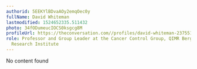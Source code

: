 ```yaml
---
authorid: 5EEKYlBDvaAOy2emqOec0y
fullName: David Whiteman
lastmodified: 1524652335.511432
photo: 34fODumeucIOCS0ksgcg8M
profileUrl: https://theconversation.com//profiles/david-whiteman-237551
role: Professor and Group Leader at the Cancer Control Group, QIMR Berghofer Medical
  Research Institute
---
```

No content found